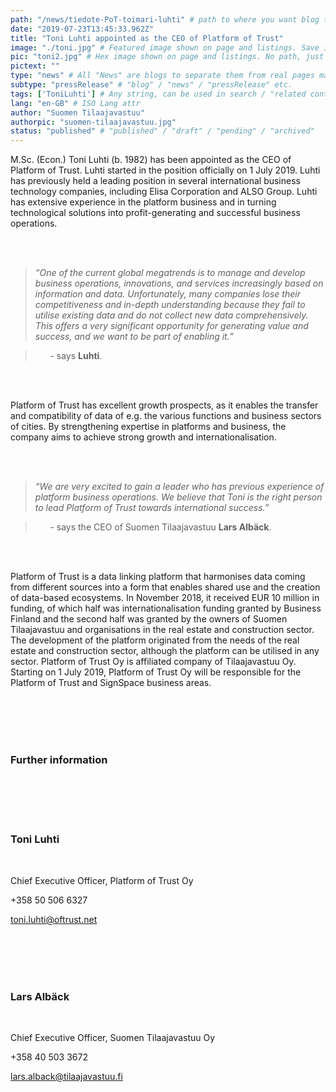 ```yaml
---
path: "/news/tiedote-PoT-toimari-luhti" # path to where you want blog to be published aka https://www.platformoftrust.net//blogs/sport-venue
date: "2019-07-23T13:45:33.962Z"
title: "Toni Luhti appointed as the CEO of Platform of Trust"
image: "./toni.jpg" # Featured image shown on page and listings. Save in same folder. Don't use svg.
pic: "toni2.jpg" # Hex image shown on page and listings. No path, just filename. Save in same folder. Don't use svg.
pictext: ""
type: "news" # All "News" are blogs to separate them from real pages made with MarkDown, so that they appear in blog listings etc.
subtype: "pressRelease" # "blog" / "news" / "pressRelease" etc.
tags: ['ToniLuhti'] # Any string, can be used in search / "related content"
lang: "en-GB" # ISO Lang attr
author: "Suomen Tilaajavastuu"
authorpic: "suomen-tilaajavastuu.jpg"
status: "published" # "published" / "draft" / "pending" / "archived"
---
```

M.Sc. (Econ.) Toni Luhti (b. 1982) has been appointed as the CEO of Platform of Trust. Luhti started in the position officially on 1 July 2019. Luhti has previously held a leading position in several international business technology companies, including Elisa Corporation and ALSO Group. Luhti has extensive experience in the platform business and in turning technological solutions into profit-generating and successful business operations.

<br/><br/>

>_“One of the current global megatrends is to manage and develop business operations, innovations, and services increasingly based on information and data. Unfortunately, many companies lose their competitiveness and in-depth understanding because they fail to utilise existing data and do not collect new data comprehensively. This offers a very significant opportunity for generating value and success, and we want to be part of enabling it.”_

>&nbsp;&nbsp;&nbsp;&nbsp;&nbsp;&nbsp;- says **Luhti**.

<br/><br/>

Platform of Trust has excellent growth prospects, as it enables the transfer and compatibility of data of e.g. the various functions and business sectors of cities. By strengthening expertise in platforms and business, the company aims to achieve strong growth and internationalisation.

<br/><br/>

>_“We are very excited to gain a leader who has previous experience of platform business operations. We believe that Toni is the right person to lead Platform of Trust towards international success.”_

>&nbsp;&nbsp;&nbsp;&nbsp;&nbsp;&nbsp;- says the CEO of Suomen Tilaajavastuu **Lars Albäck**.

<br/><br/>

Platform of Trust is a data linking platform that harmonises data coming from different sources into a form that enables shared use and the creation of data-based ecosystems. In November 2018, it received EUR 10 million in funding, of which half was internationalisation funding granted by Business Finland and the second half was granted by the owners of Suomen Tilaajavastuu and organisations in the real estate and construction sector. The development of the platform originated from the needs of the real estate and construction sector, although the platform can be utilised in any sector. Platform of Trust Oy is affiliated company of Tilaajavastuu Oy. Starting on 1 July 2019, Platform of Trust Oy will be responsible for the Platform of Trust and SignSpace business areas.


<br/><br/><br/><br/>

### Further information

<br/><br/><br/><br/>

### **Toni Luhti**

<br/>

Chief Executive Officer, Platform of Trust Oy

+358 50 506 6327

toni.luhti@oftrust.net

<br/><br/><br/><br/>

### **Lars Albäck**

<br/>

Chief Executive Officer, Suomen Tilaajavastuu Oy


+358 40 503 3672

lars.alback@tilaajavastuu.fi
